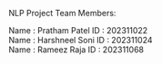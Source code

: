 NLP Project Team Members:

Name : Pratham Patel ID : 202311022 \
Name : Harshneel Soni ID : 202311024 \
Name : Rameez Raja ID : 202311068
